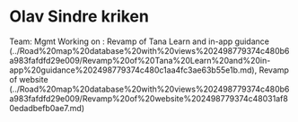 # Olav Sindre kriken

Team: Mgmt
Working on : Revamp of Tana Learn and in-app guidance (../Road%20map%20database%20with%20views%202498779374c480b6a983fafdfd29e009/Revamp%20of%20Tana%20Learn%20and%20in-app%20guidance%202498779374c480c1aa4fc3ae63b55e1b.md), Revamp of website  (../Road%20map%20database%20with%20views%202498779374c480b6a983fafdfd29e009/Revamp%20of%20website%202498779374c48031af80edadbefb0ae7.md)